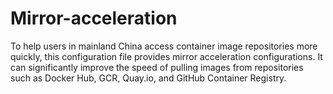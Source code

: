 # Mirror-acceleration
To help users in mainland China access container image repositories more quickly, this configuration file provides mirror acceleration configurations. It can significantly improve the speed of pulling images from repositories such as Docker Hub, GCR, Quay.io, and GitHub Container Registry.  

